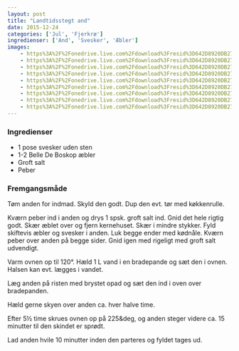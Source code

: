 ```yaml
---
layout: post
title: "Landtidsstegt and"
date: 2015-12-24
categories: ['Jul', 'Fjerkræ']
ingredienser: ['And', 'Svesker', 'Æbler']
images:
    - https%3A%2F%2Fonedrive.live.com%2Fdownload%3Fresid%3D642D8920DB2784EE!230689
    - https%3A%2F%2Fonedrive.live.com%2Fdownload%3Fresid%3D642D8920DB2784EE!230691
    - https%3A%2F%2Fonedrive.live.com%2Fdownload%3Fresid%3D642D8920DB2784EE!230692
    - https%3A%2F%2Fonedrive.live.com%2Fdownload%3Fresid%3D642D8920DB2784EE!230692
    - https%3A%2F%2Fonedrive.live.com%2Fdownload%3Fresid%3D642D8920DB2784EE!230
    - https%3A%2F%2Fonedrive.live.com%2Fdownload%3Fresid%3D642D8920DB2784EE!230
    - https%3A%2F%2Fonedrive.live.com%2Fdownload%3Fresid%3D642D8920DB2784EE!230704
    - https%3A%2F%2Fonedrive.live.com%2Fdownload%3Fresid%3D642D8920DB2784EE!230703
    - https%3A%2F%2Fonedrive.live.com%2Fdownload%3Fresid%3D642D8920DB2784EE!230698
---
```


### Ingredienser
-   1 pose svesker uden sten
-   1-2 Belle De Boskop æbler
-   Groft salt
-   Peber

### Fremgangsmåde
Tøm anden for indmad. Skyld den godt. Dup den evt. tør med køkkenrulle.

Kværn peber ind i anden og drys 1 spsk. groft salt ind. Gnid det hele rigtig godt. Skær æblet over og fjern kernehuset. Skær i mindre stykker. Fyld skiftevis æbler og svesker i anden. Luk begge ender med kødnåle. Kværn peber over anden på begge sider. Gnid igen med rigeligt med groft salt udvendigt.

Varm ovnen op til 120&deg;. Hæld 1 L vand i en bradepande og sæt den i ovnen. Halsen kan evt. lægges i vandet.

Læg anden på risten med brystet opad og sæt den ind i oven over bradepanden. 

Hæld gerne skyen over anden ca. hver halve time.

Efter 5½ time skrues ovnen op på 225&deg, og anden steger videre ca. 15 minutter til den skindet er sprødt.

Lad anden hvile 10 minutter inden den parteres og fyldet tages ud.


